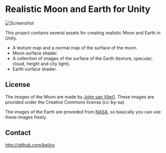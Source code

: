 Realistic Moon and Earth for Unity
==================================

![Screenshot](http://keijiro.github.io/MoonAndEarth/screenshot.png)

This project contains several assets for creating realistic Moon and Earth in
Unity.

- A texture map and a normal map of the surface of the moon.
- Moon surface shader.
- A collection of images of the surface of the Earth
  (texture, specular, cloud, height and city light).
- Earth surface shader.

License
-------

The images of the Moon are made by [John van Vliet1][1]. These images are
provided under the Creative Commons license (cc-by-sa).

The images of the Earth are proveded from [NASA][2], so basically you can use
these images freely.

  [1]: http://www.celestiamotherlode.net/catalog/show_creator_details.php?creator_id=10
  [2]: http://visibleearth.nasa.gov/view_cat.php?categoryID=1484

Contact
-------

http://github.com/keijiro
